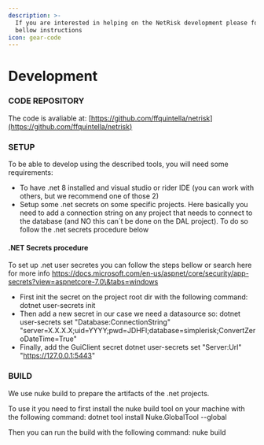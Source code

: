 ```yaml
---
description: >-
  If you are interested in helping on the NetRisk development please follow the
  bellow instructions
icon: gear-code
---
```


# Development

### CODE REPOSITORY

The code is avaliable at: [https://github.com/ffquintella/netrisk](https://github.com/ffquintella/netrisk)

### SETUP

To be able to develop using the described tools, you will need some requirements:

* To have .net 8 installed and visual studio or rider IDE (you can work with others, but we recommend one of those 2)
* Setup some .net secrets on some specific projects. Here basically you need to add a connection string on any project that needs to connect to the database (and NO this can´t be done on the DAL project). To do so follow the .net secrets procedure below

#### .NET Secrets procedure

To set up .net user secretes you can follow the steps bellow or search here for more info https://docs.microsoft.com/en-us/aspnet/core/security/app-secrets?view=aspnetcore-7.0\&tabs=windows

* First init the secret on the project root dir with the following command: dotnet user-secrets init
* Then add a new secret in our case we need a datasource so: dotnet user-secrets set "Database:ConnectionString" "server=X.X.X.X;uid=YYYY;pwd=JDHFI;database=simplerisk;ConvertZeroDateTime=True"
* Finally, add the GuiClient secret dotnet user-secrets set "Server:Url" "https://127.0.0.1:5443"

### BUILD

We use nuke build to prepare the artifacts of the .net projects.

To use it you need to first install the nuke build tool on your machine with the following command: dotnet tool install Nuke.GlobalTool --global

Then you can run the build with the following command: nuke build
